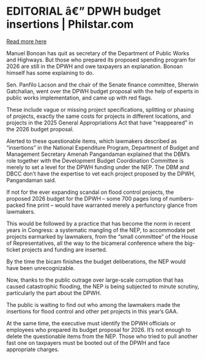 # EDITORIAL â€” DPWH budget insertions | Philstar.com

[Read more here](https://www.philstar.com/opinion/2025/09/06/2470748/editorial-dpwh-budget-insertions)

Manuel Bonoan has quit as secretary of the Department of Public Works and Highways. But those who prepared its proposed spending program for 2026 are still in the DPWH and owe taxpayers an explanation. Bonoan himself has some explaining to do.

Sen. Panfilo Lacson and the chair of the Senate finance committee, Sherwin Gatchalian, went over the DPWH budget proposal with the help of experts in public works implementation, and came up with red flags.

These include vague or missing project specifications, splitting or phasing of projects, exactly the same costs for projects in different locations, and projects in the 2025 General Appropriations Act that have “reappeared” in the 2026 budget proposal.

Alerted to these questionable items, which lawmakers described as “insertions” in the National Expenditure Program, Department of Budget and Management Secretary Amenah Pangandaman explained that the DBM’s role together with the Development Budget Coordination Committee is merely to set a level for the DPWH funding under the NEP. The DBM and DBCC don’t have the expertise to vet each project proposed by the DPWH, Pangandaman said.

If not for the ever expanding scandal on flood control projects, the proposed 2026 budget for the DPWH – some 700 pages long of numbers-packed fine print – would have warranted merely a perfunctory glance from lawmakers.

This would be followed by a practice that has become the norm in recent years in Congress: a systematic mangling of the NEP, to accommodate pet projects earmarked by lawmakers, from the “small committee” of the House of Representatives, all the way to the bicameral conference where the big-ticket projects and funding are inserted.

By the time the bicam finishes the budget deliberations, the NEP would have been unrecognizable.

Now, thanks to the public outrage over large-scale corruption that has caused catastrophic flooding, the NEP is being subjected to minute scrutiny, particularly the part about the DPWH.

The public is waiting to find out who among the lawmakers made the insertions for flood control and other pet projects in this year’s GAA.

At the same time, the executive must identify the DPWH officials or employees who prepared its budget proposal for 2026. It’s not enough to delete the questionable items from the NEP. Those who tried to pull another fast one on taxpayers must be booted out of the DPWH and face appropriate charges.